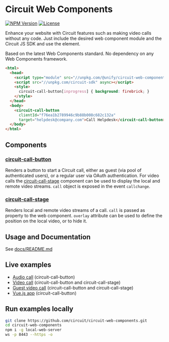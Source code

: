# Circuit Web Components

[![NPM Version](https://img.shields.io/npm/v/@unify/circuit-web-components.svg?style=flat)](https://www.npmjs.com/package/@unify/circuit-web-components)
[![License](https://img.shields.io/badge/License-Apache%202.0-blue.svg)](https://opensource.org/licenses/Apache-2.0)

Enhance your website with Circuit features such as making video calls without any code. Just include the desired web component module and the Circuit JS SDK and use the element.

Based on the latest Web Components standard. No dependency on any Web Components framework.

```html
<html>
  <head>
    <script type="module" src="//unpkg.com/@unify/circuit-web-components/circuit-call-button.js" defer></script>
    <script src="//unpkg.com/circuit-sdk" async></script>
    <style>
      circuit-call-button[inprogress] { background: firebrick; }
    </style>
  </head>
  <body>
    <circuit-call-button
      clientId="f76ea1b2789946c9b88b008c682c132a"
      target="helpdesk@company.com">Call Helpdesk</circuit-call-button>
  </body>
</html>
```

## Components

### [circuit-call-button](docs/circuit-call-button.md)
Renders a button to start a Circuit call, either as guest (via pool of authenticated users), or a regular user via OAuth authentication. For video calls the [circuit-call-stage](circuit-call-stage.md) component can be used to display the local and remote video streams. `call` object is exposed in the event `callchange`.


### [circuit-call-stage](docs/circuit-call-stage.md)
Renders local and remote video streams of a call. `call` is passed as property to the web component. `overlay` attribute can be used to define the position on the local video, or to hide it.

## Usage and Documentation
See [docs/README.md](docs/README.md)

## Live examples
* [Audio call](https://cdn.staticaly.com/gh/circuit/circuit-web-components/master/examples/audioCall.html) (circuit-call-button)
* [Video call](https://cdn.staticaly.com/gh/circuit/circuit-web-components/master/examples/videoCall.html) (circuit-call-button and circuit-call-stage)
* [Guest video call](https://cdn.staticaly.com/gh/circuit/circuit-web-components/master/examples/guestCall.html) (circuit-call-button and circuit-call-stage)
* [Vue.js app](https://cdn.staticaly.com/gh/circuit/circuit-web-components/master/examples/vue.html) (circuit-call-button)




## Run examples locally
```bash
git clone https://github.com/circuit/circuit-web-components.git
cd circuit-web-components
npm i -g local-web-server
ws -p 8443 --https -o
```
